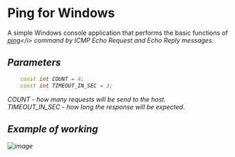 # Ping for Windows
A simple Windows console application that performs the basic functions of <i>[ping](https://en.wikipedia.org/wiki/Ping_(networking_utility))</i> command by ICMP Echo Request and Echo Reply messages.
## Parameters
```c++
	const int COUNT = 4;
	const int TIMEOUT_IN_SEC = 3;
```
COUNT - how many requests will be send to the host.  
TIMEOUT_IN_SEC - how long the response will be expected.
## Example of working
![image](https://user-images.githubusercontent.com/93085532/209469626-b444dda8-5597-43f9-81fb-257e27cfdc74.png)
